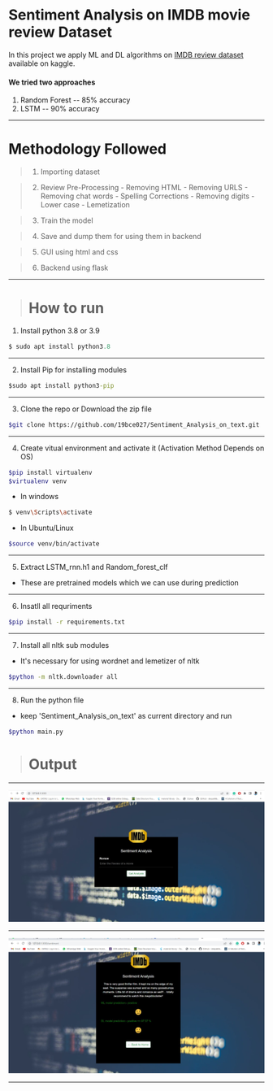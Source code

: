 # Sentiment Analysis on IMDB movie review Dataset

In this project we apply ML and DL algorithms on [IMDB review dataset](https://www.kaggle.com/datasets/lakshmi25npathi/imdb-dataset-of-50k-movie-reviews) available on kaggle.

#### We tried two approaches
1) Random Forest -- 85% accuracy
2) LSTM -- 90% accuracy

<hr>

# Methodology Followed
> 1) Importing dataset

> 2) Review Pre-Processing
    - Removing HTML
    - Removing URLS
    - Removing chat words
    - Spelling Corrections
    - Removing digits
    - Lower case
    - Lemetization

> 3) Train the model

> 4) Save and dump them for using them in backend

> 5) GUI using html and css

> 6) Backend using flask

<hr>

> # How to  run

1) Install python 3.8 or 3.9

```python
$ sudo apt install python3.8
```
<hr>

2) Install Pip for installing modules

```bat 
$sudo apt install python3-pip
```

<hr>

3) Clone the repo or Download the zip file 

```bash 
$git clone https://github.com/19bce027/Sentiment_Analysis_on_text.git
```

<hr>


4) Create vitual environment and activate it (Activation Method Depends on OS)

```bash 
$pip install virtualenv
$virtualenv venv
```

- In windows

```bash
$ venv\Scripts\activate
```

- In Ubuntu/Linux

```bash
$source venv/bin/activate
```

<hr>

5) Extract LSTM_rnn.h1 and Random_forest_clf
- These are pretrained models which we can use during prediction

<hr>

6) Insatll all requriments

```bash 
$pip install -r requirements.txt
```

<hr>

7) Install all nltk sub modules
- It's necessary for using wordnet and lemetizer of nltk

```bash 
$python -m nltk.downloader all
```

<hr>

8) Run the python file
- keep 'Sentiment_Analysis_on_text' as current directory and run

```bash 
$python main.py
```

> # Output

<hr>

![sample output](static/first.jpg)

<hr>

![sample output](static/second.jpg)

<hr>
